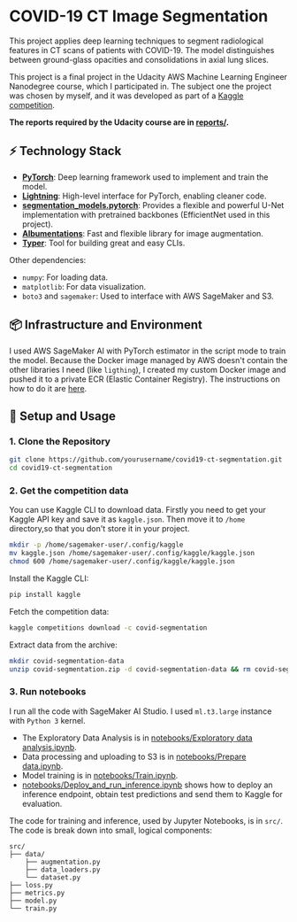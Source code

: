 # COVID-19 CT Image Segmentation

This project applies deep learning techniques to segment radiological features in CT scans of patients with COVID-19.
The model distinguishes between ground-glass opacities and consolidations in axial lung slices. 

This project is a final project in the Udacity AWS Machine Learning Engineer Nanodegree course, which I participated in.
The subject one the project was chosen by myself, and it was developed as part of a 
[Kaggle competition](https://www.kaggle.com/competitions/covid-segmentation/overview).

**The reports required by the Udacity course are in [reports/](reports).**

## ⚡ Technology Stack

- **[PyTorch](https://pytorch.org/)**: Deep learning framework used to implement and train the model.
- **[Lightning](https://lightning.ai/)**: High-level interface for PyTorch, enabling cleaner code.
- **[segmentation_models.pytorch](https://github.com/qubvel/segmentation_models.pytorch)**: 
Provides a flexible and powerful U-Net implementation with pretrained backbones (EfficientNet used in this project).
- **[Albumentations](https://albumentations.ai/)**: Fast and flexible library for image augmentation.
- **[Typer](https://typer.tiangolo.com/)**: Tool for building great and easy CLIs.

Other dependencies:
- `numpy`: For loading data.
- `matplotlib`: For data visualization.
- `boto3` and `sagemaker`: Used to interface with AWS SageMaker and S3.

## 📦 Infrastructure and Environment

I used AWS SageMaker AI with PyTorch estimator in the script mode to train the model.
Because the Docker image managed by AWS doesn't contain the other libraries I need (like `ligthing`), 
I created my custom Docker image and pushed it to a private ECR (Elastic Container Registry).
The instructions on how to do it are [here](docker/README.md).

## 🚀 Setup and Usage

### 1. Clone the Repository

```bash
git clone https://github.com/yourusername/covid19-ct-segmentation.git
cd covid19-ct-segmentation
```

### 2. Get the competition data

You can use Kaggle CLI to download data. Firstly you need to get your Kaggle API key and save it as `kaggle.json`.
Then move it to `/home` directory,so that you don't store it in your project.

```bash
mkdir -p /home/sagemaker-user/.config/kaggle
mv kaggle.json /home/sagemaker-user/.config/kaggle/kaggle.json
chmod 600 /home/sagemaker-user/.config/kaggle/kaggle.json
```

Install the Kaggle CLI:
```bash
pip install kaggle
```

Fetch the competition data:

```bash
kaggle competitions download -c covid-segmentation
```

Extract data from the archive:

```bash
mkdir covid-segmentation-data
unzip covid-segmentation.zip -d covid-segmentation-data && rm covid-segmentation.zip
```

### 3. Run notebooks

I run all the code with SageMaker AI Studio. I used `ml.t3.large` instance with `Python 3` kernel.

- The Exploratory Data Analysis is in [notebooks/Exploratory data analysis.ipynb](notebooks/Exploratory%20data%20analysis.ipynb).
- Data processing and uploading to S3 is in [notebooks/Prepare data.ipynb](notebooks/Prepare%20data.ipynb).
- Model training is in [notebooks/Train.ipynb](notebooks/Train.ipynb).
- [notebooks/Deploy_and_run_inference.ipynb](notebooks/Deploy_and_run_inference.ipynb) shows how to deploy an inference
endpoint, obtain test predictions and send them to Kaggle for evaluation.

The code for training and inference, used by Jupyter Notebooks, is in `src/`. 
The code is break down into small, logical components:
```
src/
├── data/
    ├── augmentation.py
    ├── data_loaders.py
    └── dataset.py
├── loss.py
├── metrics.py
├── model.py
└── train.py
```

